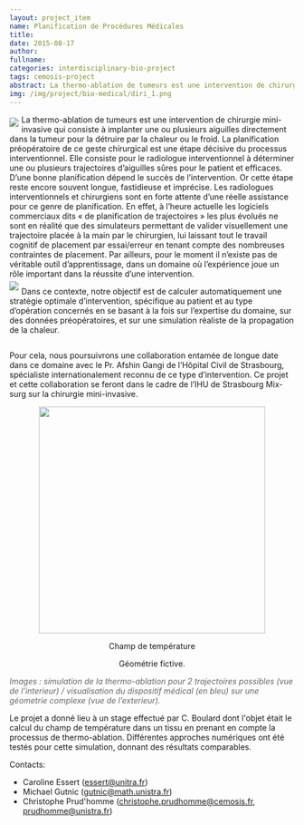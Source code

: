 ```yaml
---
layout: project_item
name: Planification de Procédures Médicales
title: 
date: 2015-08-17
author: 
fullname: 
categories: interdisciplinary-bio-project
tags: cemosis-project
abstract: La thermo-ablation de tumeurs est une intervention de chirurgie mini-invasive qui consiste à implanter une ou plusieurs aiguilles directement dans la tumeur pour la détruire par la chaleur ou le froid. La planification préopératoire de ce geste chirurgical est une étape décisive du processus interventionnel. Elle consiste pour le radiologue interventionnel à déterminer une ou plusieurs trajectoires d’aiguilles sûres pour le patient et efficaces. D’une bonne planification dépend le succès de l’intervention. Or cette étape reste encore souvent longue, fastidieuse et imprécise. Les radiologues interventionnels et chirurgiens sont en forte attente d’une réelle assistance pour ce genre de planification.
img: /img/project/bio-medical/diri_1.png
---
```


<img src="/img/project/bio-medical/ablationtumeur1-cbaeb.png" style="display: inline;float: left;margin: 5px 5px 0px 0px;">
La thermo-ablation de tumeurs est une intervention de chirurgie mini-invasive qui consiste à implanter une ou plusieurs aiguilles directement dans la tumeur pour la détruire par la chaleur ou le froid. La planification préopératoire de ce geste chirurgical est une étape décisive du processus interventionnel. Elle consiste pour le radiologue interventionnel à déterminer une ou plusieurs trajectoires d’aiguilles sûres pour le patient et efficaces. D’une bonne planification dépend le succès de l’intervention. Or cette étape reste encore souvent longue, fastidieuse et imprécise. Les radiologues interventionnels et chirurgiens sont en forte attente d’une réelle assistance pour ce genre de planification. En effet, à l’heure actuelle les logiciels commerciaux dits « de planification de trajectoires » les plus évolués ne sont en réalité que des simulateurs permettant de valider visuellement une trajectoire placée à la main par le chirurgien, lui laissant tout le travail cognitif de placement par essai/erreur en tenant compte des nombreuses contraintes de placement. Par ailleurs, pour le moment il n’existe pas de véritable outil d’apprentissage, dans un domaine où l’expérience joue un rôle important dans la réussite d’une intervention.
<div style="clear:left"></div>

<img src="/img/project/bio-medical/ablationtumeur2-e8767.png" style="display:inline;float:left;margin: 5px 5px 0px 0px;">

Dans ce contexte, notre objectif est de calculer automatiquement une stratégie optimale d’intervention, spécifique au patient et au type d’opération concernés en se basant à la fois sur l’expertise du domaine, sur des données préopératoires, et sur une simulation réaliste de la propagation de la chaleur.
<div style="clear:left"></div>


Pour cela, nous poursuivrons une collaboration entamée de longue date dans ce domaine avec le Pr. Afshin Gangi de l’Hôpital Civil de Strasbourg, spécialiste internationalement reconnu de ce type d’intervention. Ce projet et cette collaboration se feront dans le cadre de l’IHU de Strasbourg Mix-surg sur la chirurgie mini-invasive.
<center>
<img src="/img/project/bio-medical/diri_1.png" height="400" width="400">
<p>Champ de température</p>
<p>Géométrie fictive.</p>
</center>
<p style="color:#666666"><i>Images : simulation de la thermo-ablation pour 2 trajectoires possibles (vue de l’interieur) / visualisation du dispositif médical (en bleu) sur une géometrie complexe (vue de l’exterieur).</i></p>


Le projet a donné lieu à un stage effectué par C. Boulard dont l'objet était le calcul du champ de température dans un tissu en prenant en compte la processus de thermo-ablation. Différentes approches numériques ont été testés pour cette simulation, donnant des résultats comparables.

Contacts:

- Caroline Essert (essert@unitra.fr)
- Michael Gutnic (gutnic@math.unistra.fr)
- Christophe Prud'homme (christophe.prudhomme@cemosis.fr, prudhomme@unistra.fr)